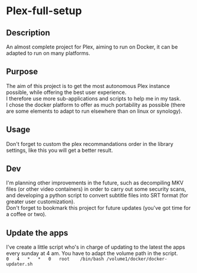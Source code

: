 # Plex-full-setup
## Description
An almost complete project for Plex, aiming to run on Docker, it can be adapted to run on many platforms.

## Purpose
The aim of this project is to get the most autonomous Plex instance possible, while offering the best user experience. <br>
I therefore use more sub-applications and scripts to help me in my task. <br>
I chose the docker platform to offer as much portability as possible (there are some elements to adapt to run elsewhere than on linux or synology).

## Usage
Don't forget to custom the plex recommandations order in the library settings, like this you will get a better result.

## Dev
I'm planning other improvements in the future, such as decompiling MKV files (or other video containers) in order to carry out some security scans, and developing a python script to convert subtitle files into SRT format (for greater user customization).<br>
Don't forget to bookmark this project for future updates (you've got time for a coffee or two).

## Update the apps
I've create a little script who's in charge of updating to the latest the apps every sunday at 4 am.
You have to adapt the volume path in the script. <br>
`0   4   *   *   0   root    /bin/bash /volume1/docker/docker-updater.sh`
